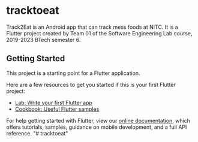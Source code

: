# tracktoeat

Track2Eat is an Android app that can track mess foods at NITC. It is a Flutter project created by Team 01 of the Software Engineering Lab course, 2019-2023 BTech semester 6. 

## Getting Started

This project is a starting point for a Flutter application.

Here are a few resources to get you started if this is your first Flutter project:

- [Lab: Write your first Flutter app](https://flutter.dev/docs/get-started/codelab)
- [Cookbook: Useful Flutter samples](https://flutter.dev/docs/cookbook)

For help getting started with Flutter, view our
[online documentation](https://flutter.dev/docs), which offers tutorials,
samples, guidance on mobile development, and a full API reference.
"# tracktoeat" 
